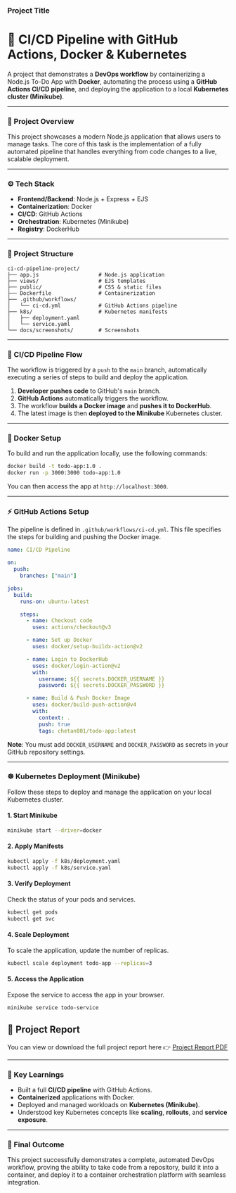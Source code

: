 ### Project Title

# 🚀 CI/CD Pipeline with GitHub Actions, Docker & Kubernetes

A project that demonstrates a **DevOps workflow** by containerizing a Node.js To-Do App with **Docker**, automating the process using a **GitHub Actions CI/CD pipeline**, and deploying the application to a local **Kubernetes cluster (Minikube)**.

-----

### 📌 Project Overview

This project showcases a modern Node.js application that allows users to manage tasks. The core of this task is the implementation of a fully automated pipeline that handles everything from code changes to a live, scalable deployment.

-----

### ⚙️ Tech Stack

  - **Frontend/Backend**: Node.js + Express + EJS
  - **Containerization**: Docker
  - **CI/CD**: GitHub Actions
  - **Orchestration**: Kubernetes (Minikube)
  - **Registry**: DockerHub

-----

### 📂 Project Structure

```
ci-cd-pipeline-project/
├── app.js                   # Node.js application
├── views/                   # EJS templates
├── public/                  # CSS & static files
├── Dockerfile               # Containerization
├── .github/workflows/
│   └── ci-cd.yml            # GitHub Actions pipeline
├── k8s/                     # Kubernetes manifests
│   ├── deployment.yaml
│   └── service.yaml
└── docs/screenshots/        # Screenshots
```

-----

### 🚀 CI/CD Pipeline Flow

The workflow is triggered by a `push` to the `main` branch, automatically executing a series of steps to build and deploy the application.

1.  **Developer pushes code** to GitHub's `main` branch.
2.  **GitHub Actions** automatically triggers the workflow.
3.  The workflow **builds a Docker image** and **pushes it to DockerHub**.
4.  The latest image is then **deployed to the Minikube** Kubernetes cluster.

-----

### 🐳 Docker Setup

To build and run the application locally, use the following commands:

```bash
docker build -t todo-app:1.0 .
docker run -p 3000:3000 todo-app:1.0
```

You can then access the app at `http://localhost:3000`.

-----

### ⚡ GitHub Actions Setup

The pipeline is defined in `.github/workflows/ci-cd.yml`. This file specifies the steps for building and pushing the Docker image.

```yaml
name: CI/CD Pipeline

on:
  push:
    branches: ["main"]

jobs:
  build:
    runs-on: ubuntu-latest

    steps:
      - name: Checkout code
        uses: actions/checkout@v3

      - name: Set up Docker
        uses: docker/setup-buildx-action@v2

      - name: Login to DockerHub
        uses: docker/login-action@v2
        with:
          username: ${{ secrets.DOCKER_USERNAME }}
          password: ${{ secrets.DOCKER_PASSWORD }}

      - name: Build & Push Docker Image
        uses: docker/build-push-action@v4
        with:
          context: .
          push: true
          tags: chetan801/todo-app:latest
```

**Note**: You must add `DOCKER_USERNAME` and `DOCKER_PASSWORD` as secrets in your GitHub repository settings.

-----

### ☸️ Kubernetes Deployment (Minikube)

Follow these steps to deploy and manage the application on your local Kubernetes cluster.

#### 1\. Start Minikube

```bash
minikube start --driver=docker
```

#### 2\. Apply Manifests

```bash
kubectl apply -f k8s/deployment.yaml
kubectl apply -f k8s/service.yaml
```

#### 3\. Verify Deployment

Check the status of your pods and services.

```bash
kubectl get pods
kubectl get svc
```

#### 4\. Scale Deployment

To scale the application, update the number of replicas.

```bash
kubectl scale deployment todo-app --replicas=3
```

#### 5\. Access the Application

Expose the service to access the app in your browser.

```bash
minikube service todo-service
```
## 📄 Project Report
You can view or download the full project report here 👉 [Project Report PDF](./docs/Project-Report.pdf)


-----

### 📌 Key Learnings

  - Built a full **CI/CD pipeline** with GitHub Actions.
  - **Containerized** applications with Docker.
  - Deployed and managed workloads on **Kubernetes (Minikube)**.
  - Understood key Kubernetes concepts like **scaling**, **rollouts**, and **service exposure**.

-----

### 🎯 Final Outcome

This project successfully demonstrates a complete, automated DevOps workflow, proving the ability to take code from a repository, build it into a container, and deploy it to a container orchestration platform with seamless integration.
